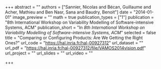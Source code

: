 +++
abstract = ""
authors = ["Sannier, Nicolas and Bécan, Guillaume and Acher, Mathieu and Ben Nasr, Sana and Baudry, Benoit"]
date = "2014-01-01"
image_preview = ""
math = true
publication_types = ["1"]
publication = "8th International Workshop on Variability Modelling of Software-intensive Systems, ACM"
publication_short = "In *8th International Workshop on Variability Modelling of Software-intensive Systems, ACM*"
selected = false
title = "Comparing or Configuring Products: Are We Getting the Right Ones?"
url_code = "https://hal.inria.fr/hal-00927312"
url_dataset = ""
url_pdf = "https://hal.inria.fr/hal-00927312/file/VAMOS2014vision.pdf"
url_project = ""
url_slides = ""
url_video = ""

+++
